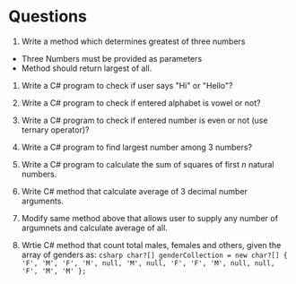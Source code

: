 # Questions

1. Write a method which determines greatest of three numbers

* Three Numbers must be provided as parameters
* Method should return largest of all.

1. Write a C# program to check if user says "Hi" or "Hello"?

2. Write a C# program to check if entered alphabet is vowel or not?
3. Write a C# program to check if entered number is even or not (use ternary operator)?
4. Write a C# program to find largest number among 3 numbers?
5. Write a C# program to calculate the sum of squares of first *n* natural numbers.
6. Write C# method that calculate average of 3 decimal number arguments.
7. Modify same method above that allows user to supply any number of argumnets and calculate average of all.
8. Wrtie C# method that count total males, females and others, given the array of genders as: ```csharp
char?[] genderCollection = new char?[] { 'F', 'M', 'F', 'M', null, 'M', null, 'F', 'F', 'M', null, null, 'F', 'M', 'M' };```
